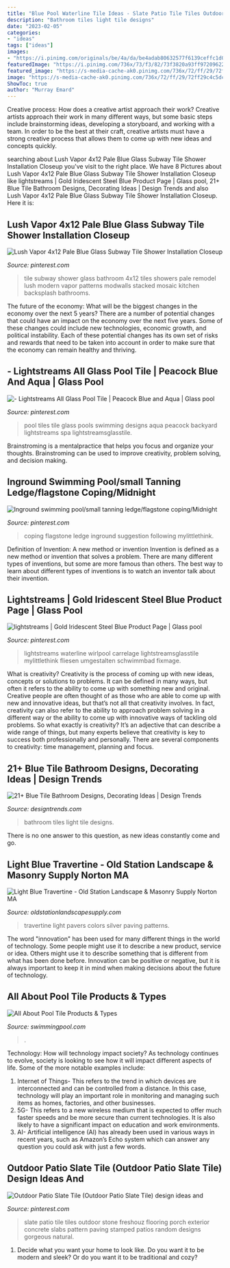 ```yaml
---
title: "Blue Pool Waterline Tile Ideas - Slate Patio Tile Tiles Outdoor Stone Freshouz Flooring Porch Exterior Concrete Slabs Pattern Paving Stamped Patios Random Designs Gorgeous Natural"
description: "Bathroom tiles light tile designs"
date: "2023-02-05"
categories:
- "ideas"
tags: ["ideas"]
images:
- "https://i.pinimg.com/originals/be/4a/da/be4adab80632577f6139ceffc1d085a2.jpg"
featuredImage: "https://i.pinimg.com/736x/73/f3/82/73f3820a93ff972096220068495f06dc--glass-tile-shower-subway-tile-showers.jpg"
featured_image: "https://s-media-cache-ak0.pinimg.com/736x/72/ff/29/72ff29c4c5dc9cd74d6a4e7d88fd9450--pool-ideas-patio-ideas.jpg"
image: "https://s-media-cache-ak0.pinimg.com/736x/72/ff/29/72ff29c4c5dc9cd74d6a4e7d88fd9450--pool-ideas-patio-ideas.jpg"
ShowToc: true
author: "Murray Emard"
---
```



Creative process: How does a creative artist approach their work?
Creative artists approach their work in many different ways, but some basic steps include brainstorming ideas, developing a storyboard, and working with a team. In order to be the best at their craft, creative artists must have a strong creative process that allows them to come up with new ideas and concepts quickly.

	

		
searching about Lush Vapor 4x12 Pale Blue Glass Subway Tile Shower Installation Closeup you've visit to the right place. We have 8 Pictures about Lush Vapor 4x12 Pale Blue Glass Subway Tile Shower Installation Closeup like lightstreams | Gold Iridescent Steel Blue Product Page | Glass pool, 21+ Blue Tile Bathroom Designs, Decorating Ideas | Design Trends and also Lush Vapor 4x12 Pale Blue Glass Subway Tile Shower Installation Closeup. Here it is:
		
    
## Lush Vapor 4x12 Pale Blue Glass Subway Tile Shower Installation Closeup

<img loading=lazy src="https://i.pinimg.com/736x/73/f3/82/73f3820a93ff972096220068495f06dc--glass-tile-shower-subway-tile-showers.jpg" onerror="this.onerror=null;this.src='https://tse1.mm.bing.net/th?id=OIP.ftAiJBW0bp9XsLuhWhBzVQHaHa&amp;pid=15.1';" alt="Lush Vapor 4x12 Pale Blue Glass Subway Tile Shower Installation Closeup">

_Source: pinterest.com_

>tile subway shower glass bathroom 4x12 tiles showers pale remodel lush modern vapor patterns modwalls stacked mosaic kitchen backsplash bathrooms. 

	

The future of the economy: What will be the biggest changes in the economy over the next 5 years?
There are a number of potential changes that could have an impact on the economy over the next five years. Some of these changes could include new technologies, economic growth, and political instability. Each of these potential changes has its own set of risks and rewards that need to be taken into account in order to make sure that the economy can remain healthy and thriving.

    
## - Lightstreams All Glass Pool Tile | Peacock Blue And Aqua | Glass Pool

<img loading=lazy src="https://i.pinimg.com/736x/bb/dc/cc/bbdccc03c319e32900db329243e66c05.jpg" onerror="this.onerror=null;this.src='https://tse3.mm.bing.net/th?id=OIP.4DZONAmand7hEYlxmGgmRgHaKo&amp;pid=15.1';" alt="- Lightstreams All Glass Pool Tile | Peacock Blue and Aqua | Glass pool">

_Source: pinterest.com_

>pool tiles tile glass pools swimming designs aqua peacock backyard lightstreams spa lightstreamsglasstile. 

	

Brainstroming is a mentalpractice that helps you focus and organize your thoughts. Brainstroming can be used to improve creativity, problem solving, and decision making.

    
## Inground Swimming Pool/small Tanning Ledge/flagstone Coping/Midnight

<img loading=lazy src="https://s-media-cache-ak0.pinimg.com/736x/72/ff/29/72ff29c4c5dc9cd74d6a4e7d88fd9450--pool-ideas-patio-ideas.jpg" onerror="this.onerror=null;this.src='https://tse1.mm.bing.net/th?id=OIP.b-_URAPXz3243c6pr4wxbgHaJ3&amp;pid=15.1';" alt="Inground swimming pool/small tanning ledge/flagstone coping/Midnight">

_Source: pinterest.com_

>coping flagstone ledge inground suggestion following mylittlethink. 

	

Definition of Invention: A new method or invention
Invention is defined as a new method or invention that solves a problem. There are many different types of inventions, but some are more famous than others. The best way to learn about different types of inventions is to watch an inventor talk about their invention.

    
## Lightstreams | Gold Iridescent Steel Blue Product Page | Glass Pool

<img loading=lazy src="https://i.pinimg.com/originals/be/4a/da/be4adab80632577f6139ceffc1d085a2.jpg" onerror="this.onerror=null;this.src='https://tse1.mm.bing.net/th?id=OIP.BmwrKvVjNPVNliuioFTXMgHaJ4&amp;pid=15.1';" alt="lightstreams | Gold Iridescent Steel Blue Product Page | Glass pool">

_Source: pinterest.com_

>lightstreams waterline wirlpool carrelage lightstreamsglasstile mylittlethink fliesen umgestalten schwimmbad fixmage. 

	

What is creativity?
Creativity is the process of coming up with new ideas, concepts or solutions to problems. It can be defined in many ways, but often it refers to the ability to come up with something new and original. Creative people are often thought of as those who are able to come up with new and innovative ideas, but that’s not all that creativity involves. In fact, creativity can also refer to the ability to approach problem solving in a different way or the ability to come up with innovative ways of tackling old problems.
So what exactly is creativity? It’s an adjective that can describe a wide range of things, but many experts believe that creativity is key to success both professionally and personally. There are several components to creativity: time management, planning and focus.

    
## 21+ Blue Tile Bathroom Designs, Decorating Ideas | Design Trends

<img loading=lazy src="https://images.designtrends.com/wp-content/uploads/2016/06/13052034/Light-Blue-Bathroom-Wall-Tiles.jpg" onerror="this.onerror=null;this.src='https://tse1.mm.bing.net/th?id=OIP.TPN8BYdFcXoXqBSvUh6-wgHaFj&amp;pid=15.1';" alt="21+ Blue Tile Bathroom Designs, Decorating Ideas | Design Trends">

_Source: designtrends.com_

>bathroom tiles light tile designs. 

	

There is no one answer to this question, as new ideas constantly come and go.

    
## Light Blue Travertine - Old Station Landscape &amp; Masonry Supply Norton MA

<img loading=lazy src="http://oldstationlandscapesupply.com/wp-content/uploads/2013/11/Light_Blue_Travertine-1000x575.jpg" onerror="this.onerror=null;this.src='https://tse1.mm.bing.net/th?id=OIP.Vz6GM8E4CRuRw_ykw_7DJQHaEQ&amp;pid=15.1';" alt="Light Blue Travertine - Old Station Landscape &amp; Masonry Supply Norton MA">

_Source: oldstationlandscapesupply.com_

>travertine light pavers colors silver paving patterns. 

	

The word "innovation" has been used for many different things in the world of technology. Some people might use it to describe a new product, service or idea. Others might use it to describe something that is different from what has been done before. Innovation can be positive or negative, but it is always important to keep it in mind when making decisions about the future of technology.

    
## All About Pool Tile Products &amp; Types

<img loading=lazy src="https://www.swimmingpool.com/images/products/pools&amp;spas/tiles/tile-3x3-2-mclain.jpg" onerror="this.onerror=null;this.src='https://tse2.mm.bing.net/th?id=OIP.GeT-Q71hAY-GRlO1jFXnEQHaDb&amp;pid=15.1';" alt="All About Pool Tile Products &amp; Types">

_Source: swimmingpool.com_

>. 

	

Technology: How will technology impact society?
As technology continues to evolve, society is looking to see how it will impact different aspects of life. Some of the more notable examples include:
1. Internet of Things- This refers to the trend in which devices are interconnected and can be controlled from a distance. In this case, technology will play an important role in monitoring and managing such items as homes, factories, and other businesses. 
2. 5G- This refers to a new wireless medium that is expected to offer much faster speeds and be more secure than current technologies. It is also likely to have a significant impact on education and work environments. 
3. AI- Artificial intelligence (AI) has already been used in various ways in recent years, such as Amazon’s Echo system which can answer any question you could ask with just a few words.

    
## Outdoor Patio Slate Tile (Outdoor Patio Slate Tile) Design Ideas And

<img loading=lazy src="https://i.pinimg.com/originals/41/14/bc/4114bcfbbb5c2ea65ee86843f6b049ed.jpg" onerror="this.onerror=null;this.src='https://tse4.mm.bing.net/th?id=OIP.AIqNHSk79A_EJvqGHGDxJgHaJ4&amp;pid=15.1';" alt="Outdoor Patio Slate Tile (Outdoor Patio Slate Tile) design ideas and">

_Source: pinterest.com_

>slate patio tile tiles outdoor stone freshouz flooring porch exterior concrete slabs pattern paving stamped patios random designs gorgeous natural. 

	

1. Decide what you want your home to look like. Do you want it to be modern and sleek? Or do you want it to be traditional and cozy?

